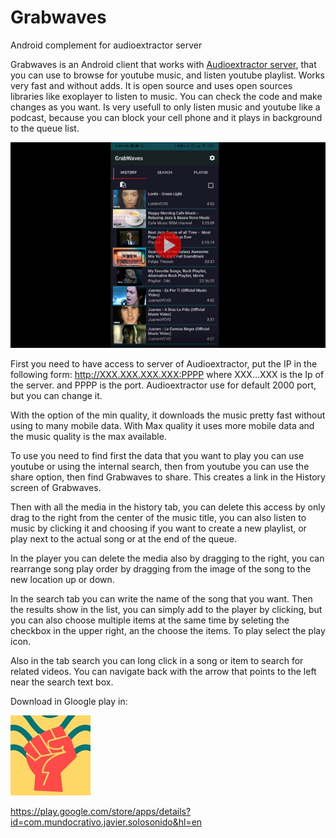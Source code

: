 # Grabwaves
Android complement for audioextractor server

Grabwaves is an Android client that works with [Audioextractor server](https://github.com/Javierenrique00/audioextractor), that you can use to browse for youtube music, and listen youtube playlist. Works very fast and without adds. It is open source and uses open sources libraries like exoplayer to listen to music. You can check the code and make changes as you want. Is very usefull to only listen music and youtube like a podcast, because you can block your cell phone and it plays in background to the queue list.

[![Grabwaves Video](./doc/videoimg2.jpg)](https://youtu.be/-KJ8XO7vNl0)


First you need to have access to server of Audioextractor, put the IP in the following form: http://XXX.XXX.XXX.XXX:PPPP  where XXX...XXX is the Ip of the server. and PPPP is the port. Audioextractor use for default 2000 port, but you can change it.

With the option of the min quality, it downloads the music pretty fast without using to many mobile data. With Max quality it uses more mobile data and the music quality is the max available.

To use you need to find first the data that you want to play you can use youtube or using the internal search, then from youtube you can use the share option, then find Grabwaves to share. This creates a link in the History screen of Grabwaves.

Then with all the media in the history tab, you can delete this access by only drag to the right from the center of the music title, you can also listen to music by clicking it and choosing if you want to create a new playlist, or play next to the actual song or at the end of the queue.

In the player you can delete the media also by dragging to the right, you can rearrange song play order by dragging from the image of the song to the new location up or down.

In the search tab you can write the name of the song that you want. Then the results show in the list, you can simply add to the player by clicking, but you can also choose multiple items at the same time by seleting the checkbox in the upper right, an the choose the items. To play select the play icon.

Also in the tab search you can long click in a song or item to search for related videos. You can navigate back with the arrow that points to the left near the search text box.

Download in Gloogle play in:

![Icon GrabWaves](./doc/icon_app.jpg)

https://play.google.com/store/apps/details?id=com.mundocrativo.javier.solosonido&hl=en
